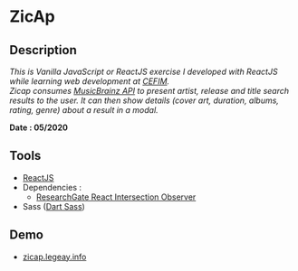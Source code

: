 # ZicAp

## Description
*This is Vanilla JavaScript or ReactJS exercise I developed with ReactJS while learning web development at [CEFIM][8].*<br>
*Zicap consumes [MusicBrainz API][3] to present artist, release and title search results to the user. It can then show details (cover art, duration, albums, rating, genre) about a result in a modal.*

**Date : 05/2020**

## Tools
- [ReactJS][1]
- Dependencies :
  - [ResearchGate React Intersection Observer][4]
- Sass ([Dart Sass][2])

## Demo
- [zicap.legeay.info][5] 

[1]: https://reactjs.org/
[2]: https://sass-lang.com/dart-sass
[3]: https://musicbrainz.org/doc/Development/XML_Web_Service/Version_2
[4]: https://github.com/researchgate/react-intersection-observer
[5]: https://zicap.legeay.info
[8]: https://www.cefim.eu

